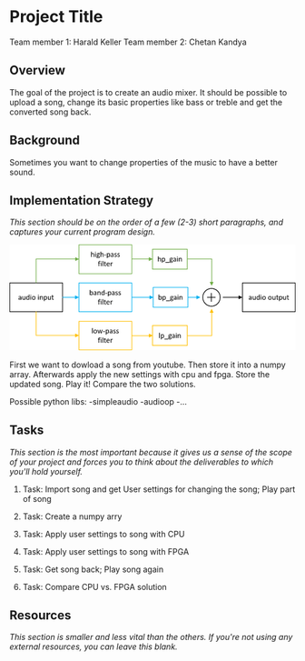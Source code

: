 # Project Title

Team member 1: Harald Keller 
Team member 2: Chetan Kandya

## Overview
The goal of the project is to create an audio mixer. It should be possible to upload a song, change its basic properties like bass or treble and get the converted song back.

## Background
Sometimes you want to change properties of the music to have a better sound. 


## Implementation Strategy
*This section should be on the order of a few (2-3) short paragraphs, and captures your current program design.*

![components](components_overview.png)

First we want to dowload a song from youtube. Then store it into a numpy array. Afterwards apply the new settings with cpu and fpga.
Store the updated song. Play it! Compare the two solutions. 

Possible python libs:
-simpleaudio
-audioop
-...


## Tasks
*This section is the most important because it gives us a sense of the scope of your project and forces you to think about the deliverables to which you'll hold yourself.*

1. Task: Import song and get User settings for changing the song; Play part of song

2. Task: Create a numpy arry 

3. Task: Apply user settings to song with CPU

4. Task: Apply user settings to song with FPGA

5. Task: Get song back; Play song again

6. Task: Compare CPU vs. FPGA solution


## Resources
*This section is smaller and less vital than the others. If you're not using any external resources, you can leave this blank.*
